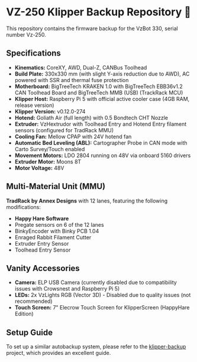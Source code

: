 # VZ-250 Klipper Backup Repository 💾

This repository contains the firmware backup for the VzBot 330, serial number Vz-250.

## Specifications

- **Kinematics:** CoreXY, AWD, Dual-Z, CANBus Toolhead
- **Build Plate:** 330x330 mm (with slight Y-axis reduction due to AWD), AC powered with SSR and thermal fuse protection
- **Motherboard:** BigTreeTech KRAKEN 1.0 with BigTreeTech EBB36v1.2 CAN Toolhead Board and BigTreeTech MMB (USB) (TrackRack MCU)
- **Klipper Host:** Raspberry Pi 5 with official active cooler case (4GB RAM, release version)
- **Klipper Version:** v0.12.0-274
- **Hotend:** Goliath Air (full length) with 0.5 Bondtech CHT Nozzle
- **Extruder:** VzHextrudor with Toolhead Entry and Hotend Entry filament sensors (configured for TradRack MMU)
- **Cooling Fan:** Mellow CPAP with 24V hotend fan
- **Automatic Bed Leveling (ABL):** Cartographer Probe in CAN mode with Carto Survey/Touch enabled
- **Movement Motors:** LDO 2804 running on 48V via onboard 5160 drivers
- **Extruder Motor:** Moons 8T
- **Motor Voltage:** 48V

## Multi-Material Unit (MMU)

**TradRack by Annex Designs** with 12 lanes, featuring the following modifications:

- **Happy Hare Software**
- Pregate sensors on 6 of the 12 lanes
- BinkyEncoder with Binky PCB 1.04
- Enraged Rabbit Filament Cutter
- Extruder Entry Sensor
- Toolhead Entry Sensor

## Vanity Accessories

- **Camera:** ELP USB Camera (currently disabled due to compatibility issues with Crowsnest and Raspberry Pi 5)
- **LEDs:** 2x VzLights RGB (Vector 3D) - Disabled due to quality issues (not recommended)
- **Touch Screen:** 7" Elecrow Touch Screen for KlipperScreen (HappyHare Edition)

## Setup Guide

To set up a similar autobackup system, please refer to the [klipper-backup](https://github.com/Staubgeborener/klipper-backup) project, which provides an excellent guide.
